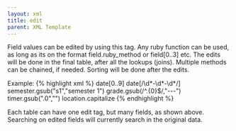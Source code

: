 ```yaml
---
layout: xml
title: edit
parent: XML Template
---
```

Field values can be edited by using this tag. Any ruby function can be used, as long as its on the format field.ruby_method or field[0..3] etc. The edits will be done in the final table, after all the lookups (joins). Multiple methods can be chained, if needed. Sorting will be done after the edits.

Example:
{% highlight xml %}
    <table>
        <edit>
            <field>date[0..9]</field> <!-- extracts 2010-01-01 from 2010-01-01T18:00:00  -->
            <field>date[/\d*-\d*-\d*/]</field> <!-- extracts date based on pattern  -->
            <field>semester.gsub("s1","semester 1")</field> <!-- semester 1 instead of s1 -->
            <field>grade.gsub(/^.{0}$/,"---")</field> <!-- If no grade, draw a line -->
            <field>timer.gsub(".0","")</field> <!-- e.g. 5 instead of 5.0  -->
            <field>location.capitalize</field> <!-- Trondheim instead of trondheim  -->
        </edit>
{% endhighlight %}

Each table can have one edit tag, but many fields, as shown above.
Searching on edited fields will currently search in the original data.